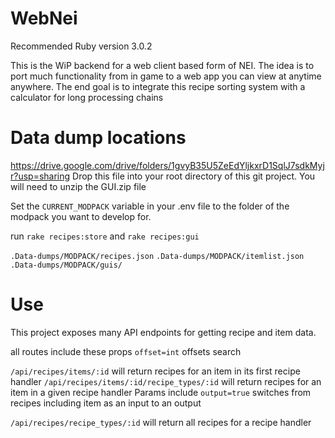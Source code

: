 # WebNei

Recommended Ruby version 3.0.2

This is the WiP backend for a web client based form of NEI. The idea is to port much functionality from in game to a web app you can view at anytime anywhere. The end goal is to integrate this recipe sorting system with a calculator for long processing chains

# Data dump locations

https://drive.google.com/drive/folders/1gvyB35U5ZeEdYljkxrD1SqlJ7sdkMyjr?usp=sharing
Drop this file into your root directory of this git project. You will need to unzip the GUI.zip file

Set the `CURRENT_MODPACK` variable in your .env file to the folder of the modpack you want to develop for. 

run `rake recipes:store` and `rake recipes:gui`

`.Data-dumps/MODPACK/recipes.json`
`.Data-dumps/MODPACK/itemlist.json`
`.Data-dumps/MODPACK/guis/`

# Use

This project exposes many API endpoints for getting recipe and item data. 

all routes include these props 
`offset=int` offsets search

`/api/recipes/items/:id` will return recipes for an item in its first recipe handler
`/api/recipes/items/:id/recipe_types/:id` will return recipes for an item in a given recipe handler
Params include 
`output=true` switches from recipes including item as an input to an output

`/api/recipes/recipe_types/:id` will return all recipes for a recipe handler